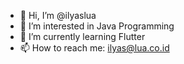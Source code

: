 - 👋 Hi, I’m @ilyaslua
- 👀 I’m interested in Java Programming
- 🌱 I’m currently learning Flutter
- 📫 How to reach me: ilyas@lua.co.id

<!---
ilyaslua/ilyaslua is a ✨ special ✨ repository because its `README.md` (this file) appears on your GitHub profile.
You can click the Preview link to take a look at your changes.
--->
